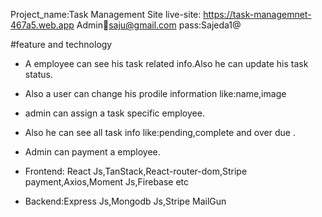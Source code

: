 Project_name:Task Management Site
live-site: https://task-managemnet-467a5.web.app
Admin:email:saju@gmail.com pass:Sajeda1@

#feature and technology

* A employee can see his task related info.Also he can update his task status.
* Also a user can change his prodile information like:name,image
* admin can assign a task specific employee.
* Also he can see all task info like:pending,complete and over due .
* Admin can payment a employee.


* Frontend: React Js,TanStack,React-router-dom,Stripe payment,Axios,Moment Js,Firebase etc
* Backend:Express Js,Mongodb Js,Stripe MailGun


